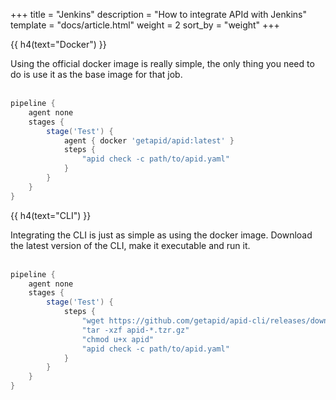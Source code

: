 +++
title = "Jenkins"
description = "How to integrate APId with Jenkins"
template = "docs/article.html"
weight = 2
sort_by = "weight"
+++

{{ h4(text="Docker") }}

Using the official docker image is really simple, the only thing you need to do is use it as the base image for that job.
<br><br>

```groovy
pipeline {
    agent none 
    stages {
        stage('Test') {
            agent { docker 'getapid/apid:latest' } 
            steps {
                "apid check -c path/to/apid.yaml"
            }
        }
    }
}
```

{{ h4(text="CLI") }}

Integrating the CLI is just as simple as using the docker image. Download the latest version of the CLI, make it executable and run it.
<br><br>

```groovy
pipeline {
    agent none 
    stages {
        stage('Test') {
            steps {
                "wget https://github.com/getapid/apid-cli/releases/download/v<version>/apid-<version>-linux-amd64.tar.gz"
                "tar -xzf apid-*.tzr.gz"
                "chmod u+x apid"
                "apid check -c path/to/apid.yaml"
            }
        }
    }
}
```